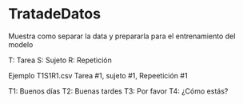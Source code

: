 # TratadeDatos
Muestra como separar la data y prepararla para el entrenamiento del modelo

T: Tarea
S: Sujeto
R: Repetición

Ejemplo
T1S1R1.csv 
Tarea #1, sujeto #1, Repeetición #1

T1: Buenos días
T2: Buenas tardes
T3: Por favor
T4: ¿Cómo estás?
